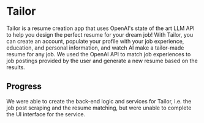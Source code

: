 # Tailor
Tailor is a resume creation app that uses OpenAI's state of the art LLM API to help you design the perfect resume for your dream job! With Tailor, you can create an account, populate your profile with your job experience, education, and personal information, and watch AI make a tailor-made resume for any job. We used the OpenAI API to match job experiences to job postings provided by the user and generate a new resume based on the results. 

## Progress
We were able to create the back-end logic and services for Tailor, i.e. the job post scraping and the resume matching, but were unable to complete the UI interface for the service. 
